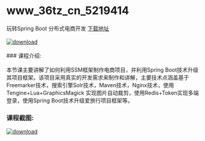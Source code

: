 # www_36tz_cn_5219414
玩转Spring Boot 分布式电商开发
[下载地址](http://www.36tz.cn/article/5219414 "下载地址")
<br/></br>[![download](http://36tz.cn/muke_img/2021_04_1-25-300x161.png "下载地址")](http://www.36tz.cn/article/5219414 "下载地址")
<br/></br>### 课程介绍:<br/></br>本节课主要讲解了如何利用SSM框架制作电商项目，并利用Spring Boot技术升级其项目框架。该项目采用真实的开发需求来制作和讲解，主要技术点涵盖基于Freemarker技术，搜索引擎Solr技术，Maven技术，Nginx技术，使用Tengine+Lua+GraphicsMagick 实现图片自动裁剪，使用Redis+Token实现多端登录，使用Spring Boot技术升级爱旅行项目框架等。

### 课程截图:
[![download](http://36tz.cn/muke_img/2021_04_2-25.png "下载地址")](http://www.36tz.cn/article/5219414 "下载地址")
